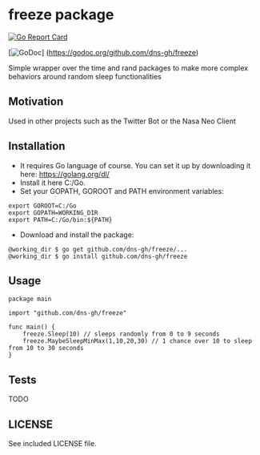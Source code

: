 # freeze package

[![Go Report Card](https://goreportcard.com/badge/github.com/dns-gh/freeze)](https://goreportcard.com/report/github.com/dns-gh/freeze)

[![GoDoc](https://godoc.org/github.com/dns-gh/freeze?status.png)]
(https://godoc.org/github.com/dns-gh/freeze)

Simple wrapper over the time and rand packages to make more complex behaviors around random sleep functionalities

## Motivation

Used in other projects such as the Twitter Bot or the Nasa Neo Client

## Installation

- It requires Go language of course. You can set it up by downloading it here: https://golang.org/dl/
- Install it here C:/Go.
- Set your GOPATH, GOROOT and PATH environment variables:

```
export GOROOT=C:/Go
export GOPATH=WORKING_DIR
export PATH=C:/Go/bin:${PATH}
```

- Download and install the package:

```
@working_dir $ go get github.com/dns-gh/freeze/...
@working_dir $ go install github.com/dns-gh/freeze
```

## Usage

```
package main

import "github.com/dns-gh/freeze"

func main() {
	freeze.Sleep(10) // sleeps randomly from 0 to 9 seconds
    freeze.MaybeSleepMinMax(1,10,20,30) // 1 chance over 10 to sleep from 10 to 30 seconds
}

```

## Tests

TODO

## LICENSE

See included LICENSE file.